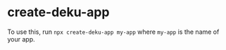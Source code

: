 # create-deku-app

To use this, run `npx create-deku-app my-app` where `my-app` is the name of your app.